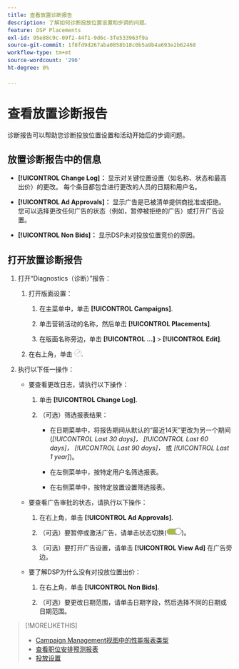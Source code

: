 ```yaml
---
title: 查看放置诊断报告
description: 了解如何诊断投放位置设置和步调的问题。
feature: DSP Placements
exl-id: 95e88c9c-09f2-44f1-9d6c-3fe533963f9a
source-git-commit: 1f8fd9d267aba0858b18c0b5a9b4a693e2b62468
workflow-type: tm+mt
source-wordcount: '296'
ht-degree: 0%

---
```


# 查看放置诊断报告

<!-- Does this really belong in the Campaign Management > Reports section or in the Placements section? -->

诊断报告可以帮助您诊断投放位置设置和活动开始后的步调问题。

## 放置诊断报告中的信息

* **[!UICONTROL Change Log]：** 显示对关键位置设置（如名称、状态和最高出价）的更改。 每个条目都包含进行更改的人员的日期和用户名。

* **[!UICONTROL Ad Approvals]：** 显示广告是已被清单提供商批准或拒绝。 您可以选择更改任何广告的状态（例如，暂停被拒绝的广告）或打开广告设置。

* **[!UICONTROL Non Bids]：** 显示DSP未对投放位置竞价的原因。

## 打开放置诊断报告

1. 打开“Diagnostics（诊断）”报告：

   1. 打开版面设置：

      1. 在主菜单中，单击 **[!UICONTROL Campaigns]**.

      1. 单击营销活动的名称，然后单击 **[!UICONTROL Placements]**.

      1. 在版面名称旁边，单击  **[!UICONTROL ...]** > **[!UICONTROL Edit]**.

   1. 在右上角，单击 ![投放位置诊断](/help/dsp/assets/placement-diagnostics.png).

1. 执行以下任一操作：

   * 要查看更改日志，请执行以下操作：

      1. 单击 **[!UICONTROL Change Log]**.

      1. （可选）筛选报表结果：

         * 在日期菜单中，将报告期间从默认的“最近14天”更改为另一个期间(*[!UICONTROL Last 30 days]，* *[!UICONTROL Last 60 days]，* *[!UICONTROL Last 90 days]，* 或 *[!UICONTROL Last 1 year]*)。

         * 在左侧菜单中，按特定用户名筛选报表。

         * 在右侧菜单中，按特定放置设置筛选报表。

   * 要查看广告审批的状态，请执行以下操作：

      1. 在右上角，单击 **[!UICONTROL Ad Approvals]**.

      1. （可选）要暂停或激活广告，请单击状态切换(![状态切换](/help/dsp/assets/status-switch.png))。

      1. （可选）要打开广告设置，请单击 **[!UICONTROL View Ad]** 在广告旁边。

   * 要了解DSP为什么没有对投放位置出价：

      1. 在右上角，单击 **[!UICONTROL Non Bids]**.

      1. （可选）要更改日期范围，请单击日期字段，然后选择不同的日期或日期范围。

<!-- Later, add link to >* Definitions for NBRs (Reading No Bid Reports (NBRs)) -->

>[!MORELIKETHIS]
>
>* [Campaign Management视图中的性能报表类型](campaign-reports-about.md)
>* [查看职位安排预测报表](/help/dsp/campaign-management/reports/placement-forecast.md)
>* [投放设置](/help/dsp/campaign-management/placements/placement-settings.md)

